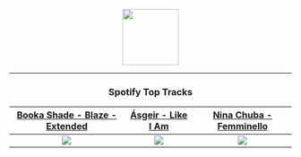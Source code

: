 <p align="center">
  <a href="https://www.tobiasmichael.de">
    <img src="https://tm-website-static.s3.eu-central-1.amazonaws.com/logo.png" width="100" height="100"/>
  </a>
</p>

---

<h3 align="center">Spotify Top Tracks</h3>

[Booka Shade - Blaze - Extended](https://open.spotify.com/track/58iabqF6o0s28v262ycuUn)|[Ásgeir - Like I Am](https://open.spotify.com/track/0YNd8YWn8oWXAzCRndzMS4)|[Nina Chuba - Femminello](https://open.spotify.com/track/2OtxLwlSCxWQQ03h4jZyPP)
:---:|:----:|:----:
<img src="https://i.scdn.co/image/ab67616d00001e024a6aee228eea87ca5694f5ee"/>|<img src="https://i.scdn.co/image/ab67616d00001e02651f9f61001cce3ac645c155"/>|<img src="https://i.scdn.co/image/ab67616d00001e02bfb66877e7f8cc4c98de05e3"/>